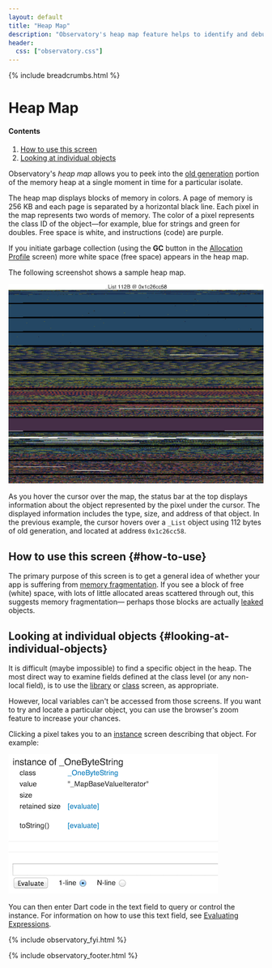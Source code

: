```yaml
---
layout: default
title: "Heap Map"
description: "Observatory's heap map feature helps to identify and debug memory fragmentation in your Dart application."
header:
  css: ["observatory.css"]
---
```


{% include breadcrumbs.html %}

# Heap Map

<h4>Contents</h4>
<ol class="toc">
  <li> <a href="#how-to-use">How to use this screen</a> </li>
  <li> <a href="#looking-at-individual-objects">Looking at individual
                objects</a> </li>
</ol>

Observatory's _heap map_ allows you to peek into the 
[old generation](glossary.html#old-generation) portion of the memory heap
at a single moment in time for a particular isolate.

The heap map displays blocks of memory in colors. A page of memory
is 256 KB and each page is separated by a horizontal black line. 
Each pixel in the map represents two words of memory.
The color of a pixel represents the class ID of the
object&mdash;for example, blue for strings and green for doubles.
Free space is white, and instructions (code) are purple.

If you initiate garbage collection (using the **GC** button
in the [Allocation Profile](allocation-profile.html) screen)
more white space (free space) appears in the heap map.

The following screenshot shows a sample heap map.

<img src="images/HeapMap.png" alt="Heap map">

As you hover the cursor over the map, the status bar at the top displays
information about the object represented by the pixel under the cursor.
The displayed information includes the type, size, and address of that object.
In the previous example, the cursor
hovers over a `_List` object using 112 bytes of old generation, and located at
address `0x1c26cc58`.

## How to use this screen {#how-to-use}

The primary purpose of this screen is to get a general idea of
whether your app is suffering from
[memory fragmentation](glossary.html#memory-fragmentation).
If you see a block of free (white) space, with lots of little
allocated areas scattered through out, this suggests memory
fragmentation&mdash; perhaps those blocks are actually 
[leaked](glossary.html#memory-leak) objects.

## Looking at individual objects {#looking-at-individual-objects}

It is difficult (maybe impossible) to find a specific object
in the heap. The most direct way to examine fields defined at
the class level (or any non-local field), is to use the
[library](screens.html#library-screen) or
[class](screens.html#class-screen) screen, as appropriate.

However, local variables can't be accessed from those screens.
If you want to try and locate a particular object,
you can use the browser's zoom feature to increase your chances.

Clicking a pixel takes you to an [instance](screens.html#instance-screen)
screen describing that object.  For example:

<img src="images/EvaluateObject.png" alt="evaluate object">

You can then enter Dart code in the text field to query or control
the instance. For information on how to use this text field,
see [Evaluating Expressions](evaluate.html).

{% include observatory_fyi.html %}

{% include observatory_footer.html %}
